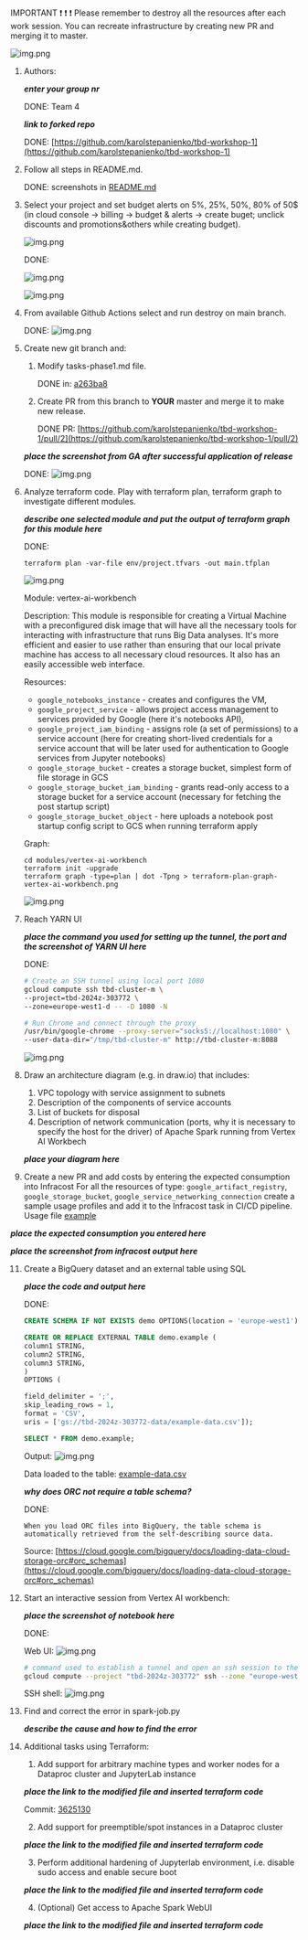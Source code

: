 IMPORTANT ❗ ❗ ❗ Please remember to destroy all the resources after each work session. You can recreate infrastructure by creating new PR and merging it to master.

![img.png](doc/figures/destroy.png)

1. Authors:

    ***enter your group nr***

    DONE:
    Team 4

    ***link to forked repo***

    DONE:
    [https://github.com/karolstepanienko/tbd-workshop-1](https://github.com/karolstepanienko/tbd-workshop-1)
   
2. Follow all steps in README.md.

    DONE: screenshots in [README.md](README.md)

3. Select your project and set budget alerts on 5%, 25%, 50%, 80% of 50$ (in cloud console -> billing -> budget & alerts -> create buget; unclick discounts and promotions&others while creating budget).

    ![img.png](doc/figures/discounts.png)

    DONE:

    ![img.png](doc/figures/phase1/budget-alerts-percentages.png)

    ![img.png](doc/figures/phase1/budget-alerts.png)


5. From available Github Actions select and run destroy on main branch.

    DONE:
    ![img.png](doc/figures/phase1/destroy-master.png)

7. Create new git branch and:
    1. Modify tasks-phase1.md file.

        DONE in: [a263ba8](https://github.com/karolstepanienko/tbd-workshop-1/pull/2/commits/a263ba8918de3c80cd2b184b86262ab719b64b47)
    
    2. Create PR from this branch to **YOUR** master and merge it to make new release.

        DONE PR: [https://github.com/karolstepanienko/tbd-workshop-1/pull/2](https://github.com/karolstepanienko/tbd-workshop-1/pull/2)
    
    ***place the screenshot from GA after successful application of release***

    DONE:
    ![img.png](doc/figures/phase1/release-apply.png)

8. Analyze terraform code. Play with terraform plan, terraform graph to investigate different modules.

    ***describe one selected module and put the output of terraform graph for this module here***

    DONE:
    <!-- terraform graph -type=plan | dot -Tpng > terraform-plan-graph-composer.png # to big
    terraform graph -type=plan | dot -Tpng > terraform-plan-graph-gcr.png # great
    terraform graph -type=plan | dot -Tpng > terraform-plan-graph-dataproc.png # great -->

    ```
    terraform plan -var-file env/project.tfvars -out main.tfplan
    ```
    ![img.png](doc/figures/phase1/terraform-plan.png)

    Module: vertex-ai-workbench

    Description: This module is responsible for creating a Virtual Machine with
    a preconfigured disk image that will have all the necessary tools for
    interacting with infrastructure that runs Big Data analyses. It's more
    efficient and easier to use rather than ensuring that our local private
    machine has access to all necessary cloud resources. It also has an easily
    accessible web interface.

    Resources:
    - `google_notebooks_instance` - creates and configures the VM,
    - `google_project_service` - allows project access management to services
        provided by Google (here it's notebooks API),
    - `google_project_iam_binding` - assigns role (a set of permissions) to
        a service account (here for creating short-lived credentials for
        a service account that will be later used for authentication to
        Google services from Jupyter notebooks)
    - `google_storage_bucket` - creates a storage bucket, simplest form
        of file storage in GCS
    - `google_storage_bucket_iam_binding` - grants read-only access to
        a storage bucket for a service account (necessary for fetching
        the post startup script)
    - `google_storage_bucket_object` - here uploads a notebook post startup
        config script to GCS when running terraform apply

    Graph:
    ```
    cd modules/vertex-ai-workbench
    terraform init -upgrade
    terraform graph -type=plan | dot -Tpng > terraform-plan-graph-vertex-ai-workbench.png
    ```
    ![img.png](doc/figures/phase1/terraform-plan-graph-vertex-ai-workbench.png)

9. Reach YARN UI

   ***place the command you used for setting up the tunnel, the port and the screenshot of YARN UI here***

   DONE:
    ```bash
    # Create an SSH tunnel using local port 1080
    gcloud compute ssh tbd-cluster-m \
    --project=tbd-2024z-303772 \
    --zone=europe-west1-d -- -D 1080 -N

    # Run Chrome and connect through the proxy
    /usr/bin/google-chrome --proxy-server="socks5://localhost:1080" \
    --user-data-dir="/tmp/tbd-cluster-m" http://tbd-cluster-m:8088
    ```
    ![img.png](doc/figures/phase1/YARN-UI.png)

10. Draw an architecture diagram (e.g. in draw.io) that includes:
    1. VPC topology with service assignment to subnets
    2. Description of the components of service accounts
    3. List of buckets for disposal
    4. Description of network communication (ports, why it is necessary to specify the host for the driver) of Apache Spark running from Vertex AI Workbech
  
    ***place your diagram here***

11. Create a new PR and add costs by entering the expected consumption into Infracost
For all the resources of type: `google_artifact_registry`, `google_storage_bucket`, `google_service_networking_connection`
create a sample usage profiles and add it to the Infracost task in CI/CD pipeline. Usage file [example](https://github.com/infracost/infracost/blob/master/infracost-usage-example.yml) 

   ***place the expected consumption you entered here***

   ***place the screenshot from infracost output here***

11. Create a BigQuery dataset and an external table using SQL

    ***place the code and output here***

    DONE:
    ```SQL
    CREATE SCHEMA IF NOT EXISTS demo OPTIONS(location = 'europe-west1');

    CREATE OR REPLACE EXTERNAL TABLE demo.example (
    column1 STRING,
    column2 STRING,
    column3 STRING,
    )
    OPTIONS (

    field_delimiter = ';',
    skip_leading_rows = 1,
    format = 'CSV',
    uris = ['gs://tbd-2024z-303772-data/example-data.csv']);

    SELECT * FROM demo.example;
    ```
    Output:
    ![img.png](doc/figures/phase1/BQ-table.png)

    Data loaded to the table: [example-data.csv](example-data.csv)

    ***why does ORC not require a table schema?***

    DONE:

    `When you load ORC files into BigQuery, the table schema is automatically retrieved from the self-describing source data.`

    Source: [https://cloud.google.com/bigquery/docs/loading-data-cloud-storage-orc#orc_schemas](https://cloud.google.com/bigquery/docs/loading-data-cloud-storage-orc#orc_schemas)
  
12. Start an interactive session from Vertex AI workbench:

    ***place the screenshot of notebook here***

    DONE:

    Web UI:
    ![img.png](doc/figures/phase1/JupiterLab.png)
    ```bash
    # command used to establish a tunnel and open an ssh session to the VM
    gcloud compute --project "tbd-2024z-303772" ssh --zone "europe-west1-b" "tbd-2024z-303772-notebook" -- -L 8080:localhost:8080
    ```
    SSH shell:
    ![img.png](doc/figures/phase1/VM-vertex-AI-shell.png)

13. Find and correct the error in spark-job.py

    ***describe the cause and how to find the error***

14. Additional tasks using Terraform:

    1. Add support for arbitrary machine types and worker nodes for a Dataproc cluster and JupyterLab instance

    ***place the link to the modified file and inserted terraform code***

    Commit: [3625130](https://github.com/karolstepanienko/tbd-workshop-1/commit/3625130dda5f053f1125383b58add1c06f22c984)
    
    2. Add support for preemptible/spot instances in a Dataproc cluster

    ***place the link to the modified file and inserted terraform code***
    
    3. Perform additional hardening of Jupyterlab environment, i.e. disable sudo access and enable secure boot
    
    ***place the link to the modified file and inserted terraform code***

    4. (Optional) Get access to Apache Spark WebUI

    ***place the link to the modified file and inserted terraform code***
